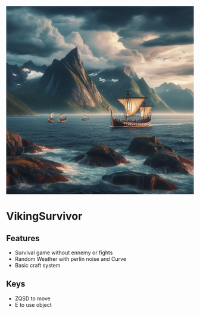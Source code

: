 
<img src="assets/2d/spash_screen.jpg">

# VikingSurvivor

## Features

* Survival game without ennemy or fights
* Random Weather with perlin noise and Curve
* Basic craft system

## Keys

* ZQSD to move
* E to use object
